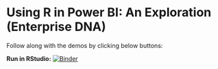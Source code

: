 # Using R in Power BI: An Exploration (Enterprise DNA) 

Follow along with the demos by clicking below buttons:

**Run in RStudio:** [![Binder](https://mybinder.org/badge_logo.svg)](https://mybinder.org/v2/gh/stringfestdata/edna-r-pbi-exploration/HEAD?urlpath=rstudio)
